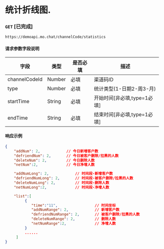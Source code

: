 # 统计折线图.
### `GET`  [已完成]
```
https://demoapi.mo.chat/channelCode/statistics
```

#### 请求参数字段说明

| 字段  | 类型 | 是否必填 | 描述|
| ------------- | ------------- | ------------------ | ------------------ |
| channelCodeId  | Number  | 必填 | 渠道码ID |
| type  | Number  | 必填 | 统计类型(1-日期2-周3-月) |
| startTime  | String  | 必填 | 开始时间[非必填,type=1必填] |
| endTime  | String  | 必填 | 结束时间[非必填,type=1必填] |


#### 响应示例

```json
{
    "addNum": 2,            // 今日新增客户数
    "defriendNum": 2,       // 今日被客户删除/拉黑的人数
    "deleteNum": 2,         // 今日删除人数
    "netNum":2,             // 今日净增人数

    "addNumLong": 2,            // 时间段-新增客户数
    "defriendNumLong": 2,       // 时间段-被客户删除/拉黑的人数
    "deleteNumLong": 2,         // 时间段-删除人数
    "netNumLong":2,             // 时间段-净增人数

    "list":[
         {
            "time":"11",                 // 时间坐标
            "addNumRange": 2,            // 新增客户数
            "defriendNumRange": 2,       // 被客户删除/拉黑的人数
            "deleteNumRange": 2,         // 删除人数
            "netNumRange":2,             // 净增人数
         }
         ......
     ]
}
```